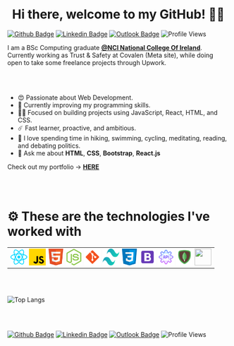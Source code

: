 ###

<!--
**viniciussrusso/viniciussrusso** is a ✨ _special_ ✨ repository because its `README.md` (this file) appears on your GitHub profile.

-->

<h1 align="center">Hi there, welcome to my GitHub! ✌🏼</h1>


[![Github Badge](http://img.shields.io/badge/-Github-black?style=flat-square&logo=github&link=https://github.com/Defcon27/)](https://github.com/viniciussrusso) 
[![Linkedin Badge](https://img.shields.io/badge/-LinkedIn-blue?style=flat-square&logo=Linkedin&logoColor=white&link=https://www.linkedin.com/in/vinicius-russo/)](https://www.linkedin.com/in/vinicius-russo/)
[![Outlook Badge](https://img.shields.io/badge/email--000?style=social&logo=microsoft-outlook&logoColor=0078d4&link=mailto:viniciussrusso@outlook.com)](mailto:viniciussrusso@outlook.com)
![Profile Views](https://komarev.com/ghpvc/?username=viniciussrusso)




I am a BSc Computing graduate **[@NCI National College Of Ireland](https://www.ncirl.ie/)**. Currently working as Trust & Safety at Covalen (Meta site), while doing open to take some freelance projects through Upwork. 


<br><br>

- 😍 Passionate about Web Development. 
- 🌱 Currently improving my programming skills.
- 🧘🏻 Focused on building projects using JavaScript, React, HTML, and CSS. 
- ☄️  Fast learner, proactive, and ambitious. 
- 🤟 I love spending time in hiking, swimming, cycling, meditating, reading, and debating politics. 
- 💬 Ask me about **HTML**, **CSS**, **Bootstrap**, **React.js**



Check out my portfolio -> [**HERE**](https://viniciussrusso.github.io/react-portfolio/)


<br><br>

<p align="center">
<h1>⚙️ These are the technologies I've worked with</h1>
    <table border="0">
        <tr>
            <td>
                <img height="38" width="38" src="https://github.com/viniciussrusso/viniciussrusso/blob/main/assets/react.png">
                <img height="38" width="38" src="https://github.com/viniciussrusso/viniciussrusso/blob/main/assets/javascript.png">
                <img height="38" width="38" src="https://github.com/viniciussrusso/viniciussrusso/blob/main/assets/html.png">
                <img height="38" width="38" src="https://github.com/viniciussrusso/viniciussrusso/blob/main/assets/node.png">
                <img height="38" width="38" src="https://github.com/viniciussrusso/viniciussrusso/blob/main/assets/git.png">
                <img height="38" width="38" src="https://github.com/viniciussrusso/viniciussrusso/blob/main/assets/tailwindcss.svg">
                <img height="38" width="38" src="https://github.com/viniciussrusso/viniciussrusso/blob/main/assets/css.png">
                <img height="38" width="38" src="https://github.com/viniciussrusso/viniciussrusso/blob/main/assets/bootstrap.png">
                <img height="38" width="38" src="https://github.com/viniciussrusso/viniciussrusso/blob/main/assets/restapi.png">
                <img height="38" width="38" src="https://github.com/viniciussrusso/viniciussrusso/blob/main/assets/mongodb.png">
                <img height="38" width="38" src="https://cdn.svgporn.com/logos/mysql.svg">
            </td>
        </tr>
    <table>
</p>    

<br><br>

![Top Langs](https://github-readme-stats.vercel.app/api/top-langs/?username=viniciussrusso&layout=compact)

<br><br>

[![Github Badge](http://img.shields.io/badge/-Github-black?style=flat-square&logo=github&link=https://github.com/Defcon27/)](https://github.com/viniciussrusso) 
[![Linkedin Badge](https://img.shields.io/badge/-LinkedIn-blue?style=flat-square&logo=Linkedin&logoColor=white&link=https://www.linkedin.com/in/vinicius-russo/)](https://www.linkedin.com/in/vinicius-russo/)
[![Outlook Badge](https://img.shields.io/badge/email--000?style=social&logo=microsoft-outlook&logoColor=0078d4&link=mailto:viniciussrusso@outlook.com)](mailto:viniciussrusso@outlook.com)
![Profile Views](https://komarev.com/ghpvc/?username=viniciussrusso)

<br><br>
